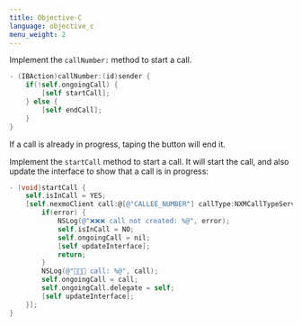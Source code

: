 ```yaml
---
title: Objective-C
language: objective_c
menu_weight: 2
---
```



Implement the `callNumber:` method to start a call. 

```swift
- (IBAction)callNumber:(id)sender {
    if(!self.ongoingCall) {
        [self startCall];
    } else {
        [self endCall];
    }
}
```

If a call is already in progress, taping the button will end it. 


Implement the `startCall` method to start a call. It will start the call, and also update the interface to show that a call is in progress:

```objective-c
- (void)startCall {
    self.isInCall = YES;
    [self.nexmoClient call:@[@"CALLEE_NUMBER"] callType:NXMCallTypeServer delegate:self completion:^(NSError * _Nullable error, NXMCall * _Nullable call) {
        if(error) {
            NSLog(@"❌❌❌ call not created: %@", error);
            self.isInCall = NO;
            self.ongoingCall = nil;
            [self updateInterface];
            return;
        }
        NSLog(@"🤙🤙🤙 call: %@", call);
        self.ongoingCall = call;
        self.ongoingCall.delegate = self;
        [self updateInterface];
    }];
}
```


